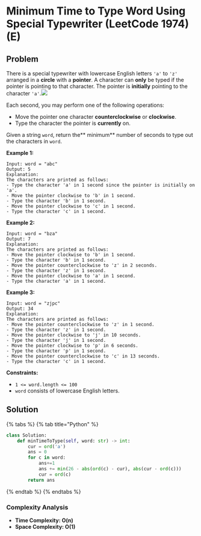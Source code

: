# Minimum Time to Type Word Using Special Typewriter (LeetCode 1974) (E)

## Problem

There is a special typewriter with lowercase English letters `'a'` to `'z'` arranged in a **circle** with a **pointer**. A character can **only** be typed if the pointer is pointing to that character. The pointer is **initially** pointing to the character `'a'`.![](https://assets.leetcode.com/uploads/2021/07/31/chart.jpg)

Each second, you may perform one of the following operations:

* Move the pointer one character **counterclockwise** or **clockwise**.
* Type the character the pointer is **currently** on.

Given a string `word`, return the** minimum** number of seconds to type out the characters in `word`.

**Example 1:**

```
Input: word = "abc"
Output: 5
Explanation: 
The characters are printed as follows:
- Type the character 'a' in 1 second since the pointer is initially on 'a'.
- Move the pointer clockwise to 'b' in 1 second.
- Type the character 'b' in 1 second.
- Move the pointer clockwise to 'c' in 1 second.
- Type the character 'c' in 1 second.
```

**Example 2:**

```
Input: word = "bza"
Output: 7
Explanation:
The characters are printed as follows:
- Move the pointer clockwise to 'b' in 1 second.
- Type the character 'b' in 1 second.
- Move the pointer counterclockwise to 'z' in 2 seconds.
- Type the character 'z' in 1 second.
- Move the pointer clockwise to 'a' in 1 second.
- Type the character 'a' in 1 second.
```

**Example 3:**

```
Input: word = "zjpc"
Output: 34
Explanation:
The characters are printed as follows:
- Move the pointer counterclockwise to 'z' in 1 second.
- Type the character 'z' in 1 second.
- Move the pointer clockwise to 'j' in 10 seconds.
- Type the character 'j' in 1 second.
- Move the pointer clockwise to 'p' in 6 seconds.
- Type the character 'p' in 1 second.
- Move the pointer counterclockwise to 'c' in 13 seconds.
- Type the character 'c' in 1 second.
```

**Constraints:**

* `1 <= word.length <= 100`
* `word` consists of lowercase English letters.

## Solution&#x20;

{% tabs %}
{% tab title="Python" %}
```python
class Solution:
    def minTimeToType(self, word: str) -> int:
        cur = ord('a')
        ans = 0
        for c in word:
            ans+=1
            ans += min(26 - abs(ord(c) - cur), abs(cur - ord(c)))
            cur = ord(c)
        return ans
```
{% endtab %}
{% endtabs %}

### Complexity Analysis

* **Time Complexity: O(n)**
* **Space Complexity: O(1)**
